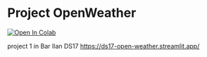 # Project OpenWeather


[![Open In Colab](https://colab.research.google.com/assets/colab-badge.svg)](https://colab.research.google.com/github/IlyaZutler/Project-OpenWeather/blob/main/Open_to_Colab.ipynb)

project 1 in Bar Ilan DS17
https://ds17-open-weather.streamlit.app/
